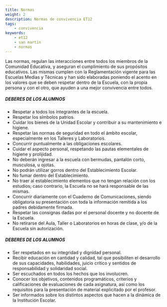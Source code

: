 ```yaml
---
title: Normas
weight: 2
description: Normas de convivencia ET12
tags:
    - convivencia
keywords:
    - et12
    - san martin
    - normas
---
```



Las normas, regulan las interacciones entre todos los miembros de la Comunidad Educativa, y aseguran el cumplimiento de sus propósitos educativos. Las mismas cumplen con la Reglamentación vigente para las Escuelas Medias y Técnicas y han sido elaboradas poniendo el acento en los valores que se deben respetar dentro de la Escuela, con la propia persona y con el otro, que ayuden a una mejor convivencia entre todos.

##### **DEBERES DE LOS ALUMNOS** #####

- Respetar a todos los integrantes de la escuela.
- Respetar los símbolos patrios.
- Cuidar los bienes de la Unidad Escolar y contribuir a su mantenimiento e higiene.
- Respetar las normas de seguridad en todo el ámbito escolar, especialmente en los Talleres y Laboratorios.
- Concurrir puntualmente a las obligaciones escolares.
- Cuidar el aspecto personal, respetando las pautas elementales de higiene y prolijidad.
- No deberán ingresar a la escuela con bermudas, pantalón corto, musculosa, u ojotas.
- No podrán utilizar gorros dentro del Establecimiento Escolar.
- No fumar dentro del Establecimiento.
- No traer al establecimiento elementos que no tengan relación con los estudios; caso contrario, la Escuela no se hará responsable de las mismas.
- Concurrir diariamente con el Cuaderno de Comunicaciones, siendo obligatoria su presentación con toda la información remitida a los padres debidamente firmada.
- Respetar las consignas dadas por el personal docente y no docente de la Escuela.
- No retirarse del Aula, Taller o Laboratorios en horas de clase, y/o de la Escuela sin autorización.


##### **DEBERES DE LOS ALUMNOS** #####

- Ser respetados en su integridad y dignidad personal.
- Recibir educación en cantidad y calidad, tal que posibiliten el desarrollo de sus capacidades, habilidades, juicio crítico y sentidos de responsabilidad y solidaridad social.
- Ser escuchados en todos los hechos que los involucren.
- Conocer los objetivos, contenidos programáticos, criterios y calificaciones de evaluaciones de cada asignatura, así como los requisitos para la presentación de material explicitado por el profesor.
- Ser informados sobre los distintos aspectos que hacen a la dinámica de la Institución Escolar.